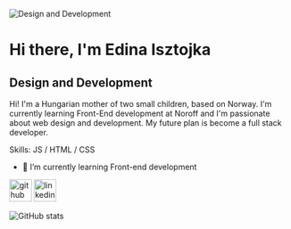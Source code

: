 ![Design and Development](https://images.unsplash.com/photo-1503437313881-503a91226402?ixlib=rb-4.0.3&ixid=MnwxMjA3fDB8MHxwaG90by1wYWdlfHx8fGVufDB8fHx8&auto=format&fit=crop&w=1632&q=80)

# Hi there, I'm Edina Isztojka
## Design and Development

Hi! I'm a Hungarian mother of two small children, based on Norway. I'm currently learning Front-End development at Noroff and I'm passionate about web design and development. My future plan is become a full stack developer.

Skills:  JS / HTML / CSS

- 🌱 I’m currently learning Front-end development 


[<img src='https://cdn.jsdelivr.net/npm/simple-icons@3.0.1/icons/github.svg' alt='github' height='40'>](https://github.com/edinanorge)  [<img src='https://cdn.jsdelivr.net/npm/simple-icons@3.0.1/icons/linkedin.svg' alt='linkedin' height='40'>](https://www.linkedin.com/in/edinanorge/)  

![GitHub stats](https://github-readme-stats.vercel.app/api?username=edinanorge&show_icons=true)  
